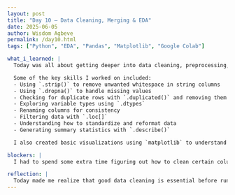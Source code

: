 ```yaml
---
layout: post
title: "Day 10 – Data Cleaning, Merging & EDA"
date: 2025-06-05
author: Wisdom Agbeve
permalink: /day10.html
tags: ["Python", "EDA", "Pandas", "Matplotlib", "Google Colab"]

what_i_learned: |
  Today was all about getting deeper into data cleaning, preprocessing, and exploratory data analysis (EDA) using Python. I practiced how to merge datasets and clean them properly in Google Colab.

  Some of the key skills I worked on included:
  - Using `.strip()` to remove unwanted whitespace in string columns
  - Using `.dropna()` to handle missing values
  - Checking for duplicate rows with `.duplicated()` and removing them with `.drop_duplicates()`
  - Exploring variable types using `.dtypes`
  - Renaming columns for consistency
  - Filtering data with `.loc[]`
  - Understanding how to standardize and reformat data
  - Generating summary statistics with `.describe()`

  I also created basic visualizations using `matplotlib` to understand trends in the data. Following along with YouTube tutorials helped reinforce what I learned and gave me more confidence with the pandas library.

blockers: |
  I had to spend some extra time figuring out how to clean certain columns properly, especially when it came to string formatting and handling missing values. But after a few tries and some video guides, I figured it out.

reflection: |
  Today made me realize that good data cleaning is essential before running any analysis. It was great to learn the basics hands-on and understand how small steps like stripping strings or dropping nulls make a big difference later. I'm looking forward to practicing more advanced visualizations next.
---
```

